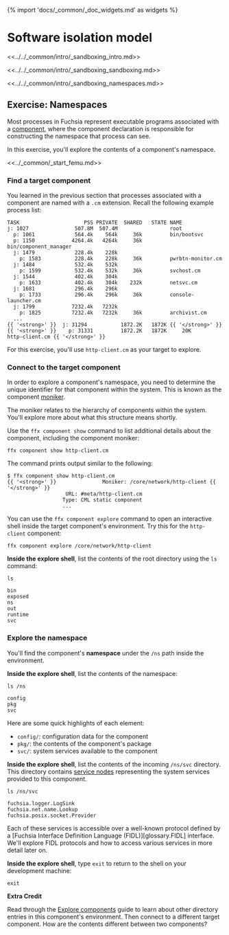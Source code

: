{% import 'docs/_common/_doc_widgets.md' as widgets %}
# Software isolation model

<<../../_common/intro/_sandboxing_intro.md>>

<<../../_common/intro/_sandboxing_sandboxing.md>>

<<../../_common/intro/_sandboxing_namespaces.md>>

## Exercise: Namespaces

Most processes in Fuchsia represent executable programs associated with a
[component](/docs/glossary/README.md#component), where the component declaration
is responsible for constructing the namespace that process can see.

In this exercise, you'll explore the contents of a component's namespace.

<<../_common/_start_femu.md>>

### Find a target component

You learned in the previous section that processes associated with a component
are named with a `.cm` extension. Recall the following example process list:

```none {:.devsite-disable-click-to-copy}
TASK                     PSS PRIVATE  SHARED   STATE NAME
j: 1027               507.8M  507.4M                 root
  p: 1061             564.4k    564k     36k         bin/bootsvc
  p: 1150            4264.4k   4264k     36k         bin/component_manager
  j: 1479             228.4k    228k
    p: 1583           228.4k    228k     36k         pwrbtn-monitor.cm
  j: 1484             532.4k    532k
    p: 1599           532.4k    532k     36k         svchost.cm
  j: 1544             402.4k    304k
    p: 1633           402.4k    304k    232k         netsvc.cm
  j: 1681             296.4k    296k
    p: 1733           296.4k    296k     36k         console-launcher.cm
  j: 1799            7232.4k   7232k
    p: 1825          7232.4k   7232k     36k         archivist.cm
  ...
{{ '<strong>' }}  j: 31294           1872.2K   1872K {{ '</strong>' }}
{{ '<strong>' }}    p: 31331         1872.2K   1872K     20K         http-client.cm {{ '</strong>' }}
```

For this exercise, you'll use `http-client.cm` as your target to explore.

### Connect to the target component

In order to explore a component's namespace, you need to determine the unique
identifier for that component within the system. This is known as the component
[moniker](/docs/glossary/README.md#moniker).

<aside class="key-point">
The moniker relates to the hierarchy of components within the system.
You'll explore more about what this structure means shortly.
</aside>

Use the `ffx component show` command to list additional details about the
component, including the component moniker:

```posix-terminal
ffx component show http-client.cm
```

The command prints output similar to the following:

```none {:.devsite-disable-click-to-copy}
$ ffx component show http-client.cm
{{ '<strong>' }}               Moniker: /core/network/http-client {{ '</strong>' }}
                   URL: #meta/http-client.cm
                  Type: CML static component
                  ...
```

You can use the `ffx component explore` command to open an interactive shell
inside the target component's environment. Try this for the `http-client`
component:

```posix-terminal
ffx component explore /core/network/http-client
```

**Inside the explore shell**, list the contents of the root directory using the
`ls` command:

```posix-terminal
ls
```

```none {:.devsite-disable-click-to-copy}
bin
exposed
ns
out
runtime
svc
```

### Explore the namespace

You'll find the component's **namespace** under the `/ns` path inside the
environment.

**Inside the explore shell**, list the contents of the namespace:

```posix-terminal
ls /ns
```

```none {:.devsite-disable-click-to-copy}
config
pkg
svc
```

Here are some quick highlights of each element:

*   `config/`: configuration data for the component
*   `pkg/`: the contents of the component's package
*   `svc/`: system services available to the component

**Inside the explore shell**, list the contents of the incoming `/ns/svc`
directory. This directory contains
[service nodes](https://fuchsia.dev/reference/fidl/fuchsia.io#NodeInfo)
representing the system services provided to this component.

```posix-terminal
ls /ns/svc
```

```none {:.devsite-disable-click-to-copy}
fuchsia.logger.LogSink
fuchsia.net.name.Lookup
fuchsia.posix.socket.Provider
```

Each of these services is accessible over a well-known protocol defined by a
[Fuchsia Interface Definition Language (FIDL)][glossary.FIDL] interface.
We'll explore FIDL protocols and how to access various services in more detail
later on.

**Inside the explore shell**, type `exit` to return to the shell on your
development machine:

```posix-terminal
exit
```

<aside class="key-point">
  <b>Extra Credit</b>
  <p>Read through the
  <a href="/docs/development/sdk/ffx/explore-components.md">Explore components</a>
  guide to learn about other directory entries in this component's environment.
  Then connect to a different target component. How are the contents different
  between two components?</p>
</aside>
